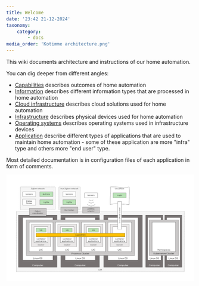 ```yaml
---
title: Welcome
date: '23:42 21-12-2024'
taxonomy:
    category:
        - docs
media_order: 'Kotimme architecture.png'
---
```


This wiki documents architecture and instructions of our home automation.

You can dig deeper from different angles:
* [Capabilities](/capabilities) describes outcomes of home automation
* [Information](/information) describes different information types that are processed in home automation
* [Cloud infrastructure](/cloud-infrastructure) describes cloud solutions used for home automation
* [Infrastructure](/infrastructure) describes physical devices used for home automation
* [Operating systems](/operating-systems) describes operating systems used in infrastructure devices
* [Application](/applications) describe different types of applications that are used to maintain home automation - some of these application are more "infra" type and others more "end user" type.

Most detailed documentation is in configuration files of each application in form of comments.

![Kotimme%20architecture](Kotimme%20architecture.png "Kotimme%20architecture")